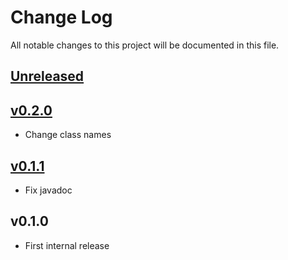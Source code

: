 # Change Log
All notable changes to this project will be documented in this file.

## [Unreleased]

## [v0.2.0]
* Change class names

## [v0.1.1]
* Fix javadoc
 
## v0.1.0
* First internal release

[Unreleased]: https://github.com/eb4j/stardict4j/compare/v0.2.0...HEAD
[v0.2.0]: https://github.com/eb4j/stardict4j/compare/v0.1.1...v0.2.0
[v0.1.1]: https://github.com/eb4j/stardict4j/compare/v0.1.0...v0.1.1
